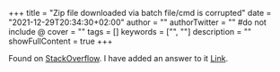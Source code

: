 +++
title = "Zip file downloaded via batch file/cmd is corrupted"
date = "2021-12-29T20:34:30+02:00"
author = ""
authorTwitter = "" #do not include @
cover = ""
tags = []
keywords = ["", ""]
description = ""
showFullContent = true
+++

Found on [StackOverflow](https://stackoverflow.com/questions/70520216/zip-file-downloaded-via-batch-file-cmd-is-corrupted).
I have added an answer to it [Link](https://stackoverflow.com/questions/70520216/zip-file-downloaded-via-batch-file-cmd-is-corrupted/70520427#70520427).
